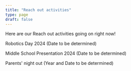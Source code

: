 ```yaml
---
title: "Reach out activities"
type: page
draft: false
---
```

Here are our Reach out activities going on right now!

Robotics Day 2024 (Date to be determined)

Middle School Presentation 2024 (Date to be determined)

Parents' night out (Year and Date to be determined)

